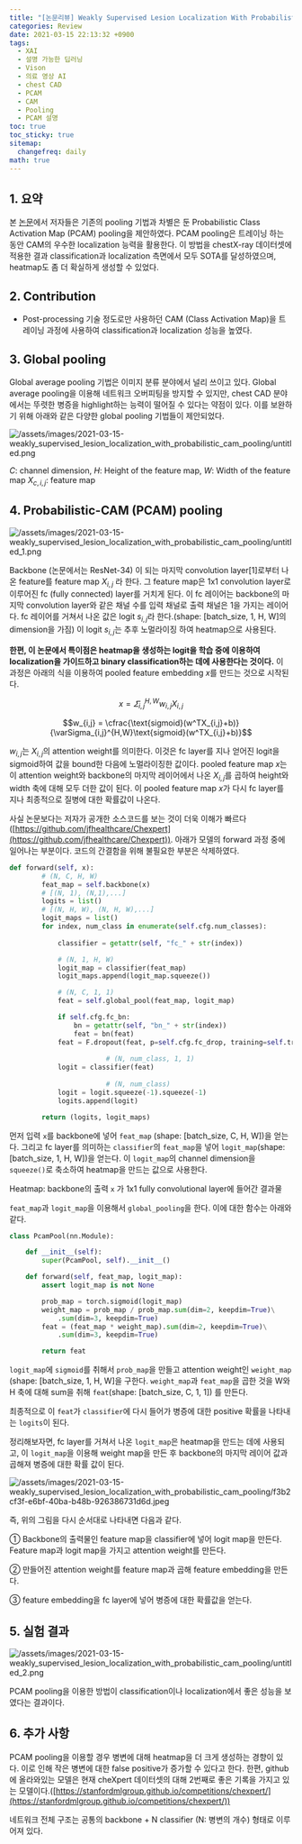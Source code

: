 ```yaml
---
title: "[논문리뷰] Weakly Supervised Lesion Localization With Probabilistic-CAM Pooling"
categories: Review
date: 2021-03-15 22:13:32 +0900
tags:
  - XAI
  - 설명 가능한 딥러닝
  - Vison
  - 의료 영상 AI
  - chest CAD
  - PCAM
  - CAM
  - Pooling
  - PCAM 설명
toc: true
toc_sticky: true
sitemap:
  changefreq: daily
math: true
---
```


## 1. 요약

 본 [논문](https://arxiv.org/abs/2005.14480)에서 저자들은 기존의 pooling 기법과 차별은 둔 Probabilistic Class Activation Map (PCAM) pooling을 제안하였다. PCAM pooling은 트레이닝 하는 동안 CAM의 우수한 localization 능력을 활용한다. 이 방법을 chestX-ray 데이터셋에 적용한 결과 classification과 localization 측면에서 모두 SOTA를 달성하였으며, heatmap도 좀 더 확실하게 생성할 수 있었다. 

## 2. Contribution

- Post-processing 기술 정도로만 사용하던 CAM (Class Activation Map)을 트레이닝 과정에 사용하여 classification과 localization 성능을 높였다.

## 3. Global pooling

 Global average pooling 기법은 이미지 분류 분야에서 널리 쓰이고 있다. Global average pooling을 이용해 네트워크 오버피팅을 방지할 수 있지만, chest CAD 분야에서는 뚜렷한 병증을 highlight하는 능력이 떨어질 수 있다는 약점이 있다. 이를 보완하기 위해 아래와 같은 다양한  global pooling 기법들이 제안되었다.  

![/assets/images/2021-03-15-weakly_supervised_lesion_localization_with_probabilistic_cam_pooling/untitled.png](/assets/images/2021-03-15-weakly_supervised_lesion_localization_with_probabilistic_cam_pooling/untitled.png)

$C$: channel dimension, $H$: Height of the feature map, $W$: Width of the feature map
$X_{c,i,j}$: feature map 

## 4. Probabilistic-CAM (PCAM) pooling

![/assets/images/2021-03-15-weakly_supervised_lesion_localization_with_probabilistic_cam_pooling/untitled_1.png](/assets/images/2021-03-15-weakly_supervised_lesion_localization_with_probabilistic_cam_pooling/untitled_1.png)

Backbone (논문에서는 ResNet-34) 이 되는 마지막 convolution layer[1]로부터 나온 feature를 feature map $X_{i,j}$ 라 한다. 그 feature map은 1x1 convolution layer로 이루어진 fc (fully connected) layer를 거치게 된다. 이 fc 레이어는 backbone의 마지막 convolution layer와 같은 채널 수를 입력 채널로 출력 채널은 1을 가지는 레이어다. fc 레이어를 거쳐서 나온 값은 logit $s_{i,j}$라 한다.(shape: [batch_size, 1, H, W]의 dimension을 가짐) 이 logit $s_{i,j}$는 추후 노멀라이징 하여 heatmap으로 사용된다. 

**한편, 이 논문에서 특이점은 heatmap을 생성하는 logit을 학습 중에 이용하여 localization을 가이드하고 binary classification하는 데에 사용한다는 것이다.** 이 과정은 아래의 식을 이용하여 pooled feature embedding $x$를 만드는 것으로 시작된다. 

$$x = \varSigma_{i,j}^{H,W}w_{i,j}X_{i,j}$$

$$w_{i,j} = \cfrac{\text{sigmoid}(w^TX_{i,j}+b)}{\varSigma_{i,j}^{H,W}\text{sigmoid}(w^TX_{i,j}+b)}$$

$w_{i,j}$는 $X_{i,j}$의 attention weight를 의미한다. 이것은 fc layer를 지나 얻어진 logit을 sigmoid하여 값을 bound한 다음에 노멀라이징한 값이다.  pooled feature map $x$는 이 attention weight와 backbone의 마지막 레이어에서 나온 $X_{i,j}$를 곱하여 height와 width 축에 대해 모두 더한 값이 된다. 이 pooled feature map $x$가 다시 fc layer를 지나 최종적으로 질병에 대한 확률값이 나온다. 

사실 논문보다는 저자가 공개한 소스코드를 보는 것이 더욱 이해가 빠르다([https://github.com/jfhealthcare/Chexpert](https://github.com/jfhealthcare/Chexpert)).  아래가 모델의 forward 과정 중에 일어나는 부분이다. 코드의 간결함을 위해 불필요한 부분은 삭제하였다. 

```python
def forward(self, x):
        # (N, C, H, W)
        feat_map = self.backbone(x)
        # [(N, 1), (N,1),...]
        logits = list()
        # [(N, H, W), (N, H, W),...]
        logit_maps = list()
        for index, num_class in enumerate(self.cfg.num_classes):
 
            classifier = getattr(self, "fc_" + str(index))

            # (N, 1, H, W)
            logit_map = classifier(feat_map)
            logit_maps.append(logit_map.squeeze())

            # (N, C, 1, 1)
            feat = self.global_pool(feat_map, logit_map)

            if self.cfg.fc_bn:
                bn = getattr(self, "bn_" + str(index))
                feat = bn(feat)
            feat = F.dropout(feat, p=self.cfg.fc_drop, training=self.training)
            
						# (N, num_class, 1, 1)
            logit = classifier(feat)
            
						# (N, num_class)
            logit = logit.squeeze(-1).squeeze(-1)
            logits.append(logit)

        return (logits, logit_maps)
```

먼저 입력 `x`를 backbone에 넣어 `feat_map` (shape: [batch_size, C, H, W])을 얻는다. 그리고 fc layer를 의미하는 `classifier`의 `feat_map`을 넣어 `logit_map`(shape: [batch_size, 1, H, W])을 얻는다. 이 `logit_map`의 channel dimension을 `squeeze()`로 축소하여 heatmap을 만드는 값으로 사용한다. 

Heatmap: backbone의 출력 `x` 가 1x1 fully convolutional layer에 들어간 결과물

 `feat_map`과 `logit_map`을 이용해서 `global_pooling`을 한다. 이에 대한 함수는 아래와 같다.

```python
class PcamPool(nn.Module):

    def __init__(self):
        super(PcamPool, self).__init__()

    def forward(self, feat_map, logit_map):
        assert logit_map is not None

        prob_map = torch.sigmoid(logit_map)
        weight_map = prob_map / prob_map.sum(dim=2, keepdim=True)\
            .sum(dim=3, keepdim=True)
        feat = (feat_map * weight_map).sum(dim=2, keepdim=True)\
            .sum(dim=3, keepdim=True)

        return feat
```

`logit_map`에 `sigmoid`를 취해서 `prob_map`을 만들고 attention weight인 `weight_map` (shape: [batch_size, 1, H, W]을 구한다.  `weight_map`과 `feat_map`을 곱한 것을 W와 H 축에 대해 sum을 취해 `feat`(shape: [batch_size, C, 1, 1]) 를 만든다.  

최종적으로 이 `feat`가 `classifier`에 다시 들어가 병증에 대한 positive 확률을 나타내는 `logits`이 된다.  

정리해보자면, fc layer를 거쳐서 나온 `logit_map`은 heatmap을 만드는 데에 사용되고, 이 `logit_map`을 이용해 weight map을 만든 후 backbone의 마지막 레이어 값과 곱해져 병증에 대한 확률 값이 된다. 

![/assets/images/2021-03-15-weakly_supervised_lesion_localization_with_probabilistic_cam_pooling/f3b2cf3f-e6bf-40ba-b48b-926386731d6d.jpeg](/assets/images/2021-03-15-weakly_supervised_lesion_localization_with_probabilistic_cam_pooling/f3b2cf3f-e6bf-40ba-b48b-926386731d6d.jpeg)

즉, 위의 그림을 다시 순서대로 나타내면 다음과 같다. 

① Backbone의 출력물인 feature map을 classifier에 넣어 logit map을 만든다. Feature map과 logit map을 가지고 attention weight를 만든다. 

② 만들어진 attention weight를 feature map과 곱해 feature embedding을 만든다.

③ feature embedding을 fc layer에 넣어 병증에 대한 확률값을 얻는다. 

## 5. 실험 결과

![/assets/images/2021-03-15-weakly_supervised_lesion_localization_with_probabilistic_cam_pooling/untitled_2.png](/assets/images/2021-03-15-weakly_supervised_lesion_localization_with_probabilistic_cam_pooling/untitled_2.png)

PCAM pooling을 이용한 방법이 classification이나 localization에서 좋은 성능을 보였다는 결과이다.

## 6. 추가 사항

PCAM pooling을 이용할 경우 병변에 대해 heatmap을 더 크게 생성하는 경향이 있다. 이로 인해 작은 병변에 대한 false positive가 증가할 수 있다고 한다.  한편,  github에 올라와있는 모델은 현재 cheXpert 데이터셋의 대해 2번째로 좋은 기록을 가지고 있는 모델이다.([https://stanfordmlgroup.github.io/competitions/chexpert/](https://stanfordmlgroup.github.io/competitions/chexpert/))

네트워크 전체 구조는 공통의 backbone + N classifier (N: 병변의 개수) 형태로 이루어져 있다.

